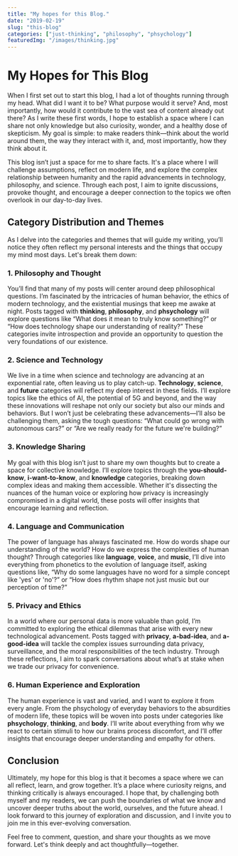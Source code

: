 ```yaml
---
title: "My hopes for this Blog."
date: "2019-02-19"
slug: "this-blog"
categories: ["just-thinking", "philosophy", "phsychology"]
featuredImg: "/images/thinking.jpg"
---
```


# My Hopes for This Blog

When I first set out to start this blog, I had a lot of thoughts running through my head. What did I want it to be? What purpose would it serve? And, most importantly, how would it contribute to the vast sea of content already out there? As I write these first words, I hope to establish a space where I can share not only knowledge but also curiosity, wonder, and a healthy dose of skepticism. My goal is simple: to make readers think—think about the world around them, the way they interact with it, and, most importantly, how they think about it. 

This blog isn’t just a space for me to share facts. It's a place where I will challenge assumptions, reflect on modern life, and explore the complex relationship between humanity and the rapid advancements in technology, philosophy, and science. Through each post, I aim to ignite discussions, provoke thought, and encourage a deeper connection to the topics we often overlook in our day-to-day lives.

## Category Distribution and Themes

As I delve into the categories and themes that will guide my writing, you’ll notice they often reflect my personal interests and the things that occupy my mind most days. Let's break them down:

### 1. **Philosophy and Thought**
You’ll find that many of my posts will center around deep philosophical questions. I’m fascinated by the intricacies of human behavior, the ethics of modern technology, and the existential musings that keep me awake at night. Posts tagged with **thinking**, **philosophy**, and **phsychology** will explore questions like “What does it mean to truly know something?” or “How does technology shape our understanding of reality?” These categories invite introspection and provide an opportunity to question the very foundations of our existence.

### 2. **Science and Technology**
We live in a time when science and technology are advancing at an exponential rate, often leaving us to play catch-up. **Technology**, **science**, and **future** categories will reflect my deep interest in these fields. I’ll explore topics like the ethics of AI, the potential of 5G and beyond, and the way these innovations will reshape not only our society but also our minds and behaviors. But I won’t just be celebrating these advancements—I’ll also be challenging them, asking the tough questions: “What could go wrong with autonomous cars?” or “Are we really ready for the future we're building?”

### 3. **Knowledge Sharing**
My goal with this blog isn’t just to share my own thoughts but to create a space for collective knowledge. I’ll explore topics through the **you-should-know**, **i-want-to-know**, and **knowledge** categories, breaking down complex ideas and making them accessible. Whether it's dissecting the nuances of the human voice or exploring how privacy is increasingly compromised in a digital world, these posts will offer insights that encourage learning and reflection.

### 4. **Language and Communication**
The power of language has always fascinated me. How do words shape our understanding of the world? How do we express the complexities of human thought? Through categories like **language**, **voice**, and **music**, I’ll dive into everything from phonetics to the evolution of language itself, asking questions like, “Why do some languages have no word for a simple concept like 'yes' or 'no'?” or “How does rhythm shape not just music but our perception of time?”

### 5. **Privacy and Ethics**
In a world where our personal data is more valuable than gold, I’m committed to exploring the ethical dilemmas that arise with every new technological advancement. Posts tagged with **privacy**, **a-bad-idea**, and **a-good-idea** will tackle the complex issues surrounding data privacy, surveillance, and the moral responsibilities of the tech industry. Through these reflections, I aim to spark conversations about what’s at stake when we trade our privacy for convenience.

### 6. **Human Experience and Exploration**
The human experience is vast and varied, and I want to explore it from every angle. From the phsychology of everyday behaviors to the absurdities of modern life, these topics will be woven into posts under categories like **phsychology**, **thinking**, and **body**. I’ll write about everything from why we react to certain stimuli to how our brains process discomfort, and I’ll offer insights that encourage deeper understanding and empathy for others.

## Conclusion

Ultimately, my hope for this blog is that it becomes a space where we can all reflect, learn, and grow together. It’s a place where curiosity reigns, and thinking critically is always encouraged. I hope that, by challenging both myself and my readers, we can push the boundaries of what we know and uncover deeper truths about the world, ourselves, and the future ahead. I look forward to this journey of exploration and discussion, and I invite you to join me in this ever-evolving conversation.

Feel free to comment, question, and share your thoughts as we move forward. Let's think deeply and act thoughtfully—together.